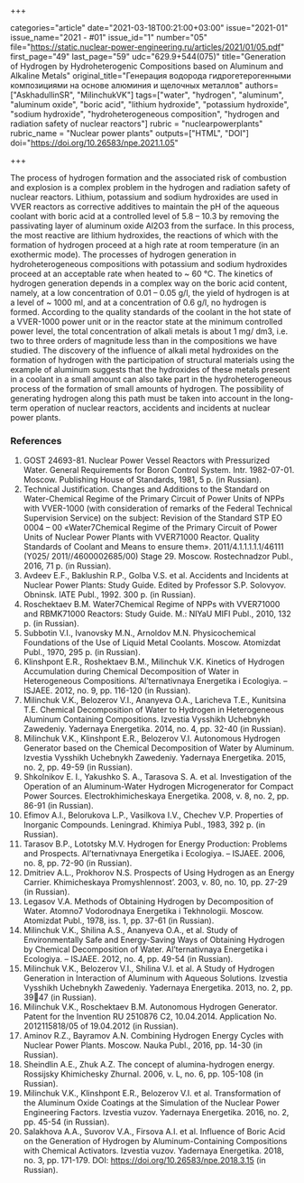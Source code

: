 +++

categories="article"
date="2021-03-18T00:21:00+03:00"
issue="2021-01"
issue_name="2021 - #01"
issue_id="1"
number="05"
file="https://static.nuclear-power-engineering.ru/articles/2021/01/05.pdf"
first_page="49"
last_page="59"
udc="629.9+544(075)"
title="Generation of Hydrogen by Hydroheterogenic Compositions based on Aluminum and Alkaline Metals"
original_title="Генерация водорода гидрогетерогенными композициями на основе алюминия и щелочных металлов"
authors=["AskhadullinSR", "MilinchukVK"]
tags=["water", "hydrogen", "aluminum", "aluminum oxide", "boric acid", "lithium hydroxide", "potassium hydroxide", "sodium hydroxide", "hydroheterogeneous composition", "hydrogen and radiation safety of nuclear reactors"]
rubric = "nuclearpowerplants"
rubric_name = "Nuclear power plants"
outputs=["HTML", "DOI"]
doi="https://doi.org/10.26583/npe.2021.1.05"

+++

The process of hydrogen formation and the associated risk of combustion and explosion is a complex problem in the hydrogen and radiation safety of nuclear reactors. Lithium, potassium and sodium hydroxides are used in VVER reactors as corrective additives to maintain the pH of the aqueous coolant with boric acid at a controlled level of 5.8 – 10.3 by removing the passivating layer of aluminum oxide Al2O3 from the surface. In this process, the most reactive are lithium hydroxides, the reactions of which with the formation of hydrogen proceed at a high rate at room temperature (in an exothermic mode). The processes of hydrogen generation in hydroheterogeneous compositions with potassium and sodium hydroxides proceed at an acceptable rate when heated to ~ 60 °C. The kinetics of hydrogen generation depends in a complex way on the boric acid content, namely, at a low concentration of 0.01 – 0.05 g/l, the yield of hydrogen is at a level of ~ 1000 ml, and at a concentration of 0.6 g/l, no hydrogen is formed. According to the quality standards of the coolant in the hot state of a VVER-1000 power unit or in the reactor state at the minimum controlled power level, the total concentration of alkali metals is about 1 mg/ dm3, i.e. two to three orders of magnitude less than in the compositions we have studied. The discovery of the influence of alkali metal hydroxides on the formation of hydrogen with the participation of structural materials using the example of aluminum suggests that the hydroxides of these metals present in a coolant in a small amount can also take part in the hydroheterogeneous process of the formation of small amounts of hydrogen. The possibility of generating hydrogen along this path must be taken into account in the long-term operation of nuclear reactors, accidents and incidents at nuclear power plants.

### References

1. GOST 24693-81. Nuclear Power Vessel Reactors with Pressurized Water. General Requirements for Boron Control System. Intr. 1982-07-01. Moscow. Publishing House of Standards, 1981, 5 p. (in Russian).
2. Technical Justification. Changes and Additions to the Standard on Water-Chemical Regime of the Primary Circuit of Power Units of NPPs with VVER-1000 (with consideration of remarks of the Federal Technical Supervision Service) on the subject: Revision of the Standard STP EO 0004 – 00 «Water7Chemical Regime of the Primary Circuit of Power Units of Nuclear Power Plants with VVER71000 Reactor. Quality Standards of Coolant and Means to ensure them». 2011/4.1.1.1.1.1/46111 (Y025/ 2011//4600002685/00) Stage 29. Мoscow. Rostechnadzor Publ., 2016, 71 p. (in Russian).
3. Avdeev E.F., Baklushin R.P., Golba V.S. et al. Accidents and Incidents at Nuclear Power Plants: Study Guide. Edited by Professor S.P. Solovyov. Obninsk. IATE Publ., 1992. 300 p. (in Russian).
4. Roschektaev B.M. Water7Chemical Regime of NPPs with VVER71000 and RBMK71000 Reactors: Study Guide. M.: NIYaU MIFI Publ., 2010, 132 p. (in Russian).
5. Subbotin V.I., Ivanovsky M.N., Arnoldov M.N. Physicochemical Foundations of the Use of Liquid Metal Coolants. Moscow. Atomizdat Publ., 1970, 295 p. (in Russian).
6. Klinshpont E.R., Roshektaev B.M., Milinchuk V.K. Kinetics of Hydrogen Accumulation during Chemical Decomposition of Water in Heterogeneous Compositions. Al’ternativnaya Energetika i Ecologiya. – ISJAEE. 2012, no. 9, pp. 116-120 (in Russian).
7. Milinchuk V.K., Belozerov V.I., Ananyeva O.A., Laricheva T.E., Kunitsina T.E. Chemical Decomposition of Water to Hydrogen in Heterogeneous Aluminum Containing Compositions. Izvestia Vysshikh Uchebnykh Zawedeniy. Yadernaya Energetika. 2014, no. 4, pp. 32-40 (in Russian).
8. Milinchuk V.K., Klinshpont E.R., Belozerov V.I. Autonomous Hydrogen Generator based on the Chemical Decomposition of Water by Aluminum. Izvestia Vysshikh Uchebnykh Zawedeniy. Yadernaya Energetika. 2015, no. 2, pp. 49-59 (in Russian).
9. Shkolnikov E. I., Yakushko S. A., Tarasova S. A. et al. Investigation of the Operation of an Aluminum-Water Hydrogen Microgenerator for Compact Power Sources. Electrokhimicheskaya Energetika. 2008, v. 8, no. 2, pp. 86-91 (in Russian).
10. Efimov A.I., Belorukova L.P., Vasilkova I.V., Chechev V.P. Properties of Inorganic Compounds. Leningrad. Khimiya Publ., 1983, 392 p. (in Russian).
11. Tarasov B.P., Lototsky M.V. Hydrogen for Energy Production: Problems and Prospects. Al’ternativnaya Energetika i Ecologiya. – ISJAEE. 2006, no. 8, pp. 72-90 (in Russian).
12. Dmitriev A.L., Prokhorov N.S. Prospects of Using Hydrogen as an Energy Carrier. Khimicheskaya Promyshlennost’. 2003, v. 80, no. 10, pp. 27-29 (in Russian).
13. Legasov V.A. Methods of Obtaining Hydrogen by Decomposition of Water. Atomno7 Vodorodnaya Energetika i Tekhnologii. Moscow. Atomizdat Publ., 1978, iss. 1, pp. 37-61 (in Russian).
14. Milinchuk V.K., Shilina A.S., Ananyeva O.A., et al. Study of Environmentally Safe and Energy-Saving Ways of Obtaining Hydrogen by Chemical Decomposition of Water. Al’ternativnaya Energetika i Ecologiya. – ISJAEE. 2012, no. 4, pp. 49-54 (in Russian).
15. Milinchuk V.K., Belozerov V.I., Shilina V.I. et al. A Study of Hydrogen Generation in Interaction of Aluminum with Aqueous Solutions. Izvestia Vysshikh Uchebnykh Zawedeniy. Yadernaya Energetika. 2013, no. 2, pp. 3947 (in Russian).
16. Milinchuk V.K., Roschektaev B.M. Autonomous Hydrogen Generator. Patent for the Invention RU 2510876 C2, 10.04.2014. Application No. 2012115818/05 of 19.04.2012 (in Russian).
17. Aminov R.Z., Bayramov A.N. Combining Hydrogen Energy Cycles with Nuclear Power Plants. Moscow. Nauka Publ., 2016, pp. 14-30 (in Russian).
18. Sheindlin A.E., Zhuk A.Z. The concept of alumina-hydrogen energy. Rossijsky Khimichesky Zhurnal. 2006, v. L, no. 6, pp. 105-108 (in Russian).
19. Milinchuk V.K., Klinshpont E.R., Belozerov V.I. et al. Transformation of the Aluminum Oxide Coatings at the Simulation of the Nuclear Power Engineering Factors. Izvestia vuzov. Yadernaya Energetika. 2016, no. 2, pp. 45-54 (in Russian).
20. Salakhova A.A., Suvorov V.A., Firsova A.I. et al. Influence of Boric Acid on the Generation of Hydrogen by Aluminum-Containing Compositions with Chemical Activators. Izvestia vuzov. Yadernaya Energetika. 2018, no. 3, pp. 171-179. DOI: https://doi.org/10.26583/npe.2018.3.15 (in Russian).
